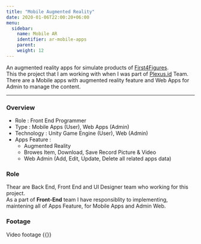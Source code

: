 ```yaml
---
title: "Mobile Augmented Reality"
date: 2020-01-06T22:00:20+06:00
menu:
  sidebar:
    name: Mobile AR
    identifier: ar-mobile-apps
    parent: 
    weight: 12
---
```


An augmented reality apps for simulate products of [First4Figures](https://www.first4figures.com/).  
This the project that I am working with when I was part of [Plexus.id](http://plexus.id) Team. 
There are a Mobile apps with augmented reality feature and Web Apps for Admin to manage the content.

---
### Overview
- Role : Front End Programmer
- Type : Mobile Apps (User), Web Apps (Admin)
- Technology : Unity Game Engine (User), Web (Admin)
- Apps Feature : 
  - Augmented Reality
  - Browes Item, Download, Save Record Picture & Video
  - Web Admin (Add, Edit, Update, Delete all related apps data)

### Role
Thear are Back End, Front End and UI Designer team who working for this project.  
As a part of **Front-End** team I have responsiblity to implementing, maintening all of Apps Feature, for Mobile Apps and Admin Web.

### Footage
Video footage
{{<youtube gdITeAwwa1g>}}